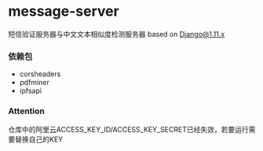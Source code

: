 # message-server
短信验证服务器与中文文本相似度检测服务器 based on Django@1.11.x

### 依赖包
- corsheaders
- pdfminer
- ipfsapi

### Attention
仓库中的阿里云ACCESS_KEY_ID/ACCESS_KEY_SECRET已经失效，若要运行需要替换自己的KEY
